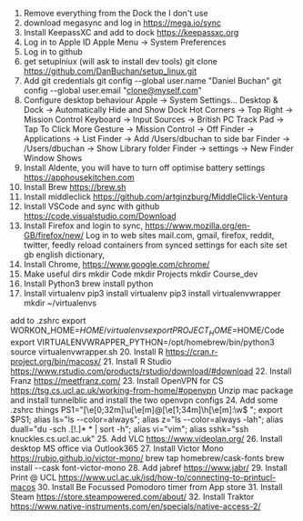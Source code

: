 1. Remove everything from the Dock the I don't use
2. download megasync and log in
  https://mega.io/sync  
3. Install KeepassXC and add to dock
   https://keepassxc.org
4. Log in to Apple ID
   Apple Menu -> System Preferences
5. Log in to github
6. get setuplniux (will ask to install dev tools)
   git clone https://github.com/DanBuchan/setup_linux.git
7. Add git credentials
   git config --global user.name "Daniel Buchan"
   git config --global user.email "clone@myself.com"
8. Configure desktop behaviour
   Apple -> System Settings...
   Desktop & Dock -> Automatically Hide and Show Dock
   Hot Corners -> Top Right -> Mission Control
   Keyboard -> Input Sources -> British PC
   Track Pad -> Tap To Click
   More Gesture -> Mission Control -> Off 
   Finder -> Applications -> List
   Finder -> Add /Users/dbuchan to side bar
   Finder -> /Users/dbuchan -> Show Library folder
   Finder -> settings -> New Finder Window Shows
10. Install Aldente, you will have to turn off optimise battery settings
   https://apphousekitchen.com
11. Install Brew
    https://brew.sh
13. Install middleclick
    https://github.com/artginzburg/MiddleClick-Ventura
14. Install VSCode and sync with github
   https://code.visualstudio.com/Download
15. Install Firefox and login to sync, https://www.mozilla.org/en-GB/firefox/new/
   Log in to web sites mail.com, gmail, firefox, reddit, twitter, feedly
   reload containers from synced settings for each site
   set gb english dictionary, 
16. Install Chrome, https://www.google.com/chrome/
17. Make useful dirs
   mkdir Code
   mkdir Projects
   mkdir Course_dev
18. Install Python3
   brew install python
19. Install virtualenv
   pip3 install virtualenv
   pip3 install virtualenvwrapper
   mkdir ~/virtualenvs

   add to .zshrc
   export WORKON_HOME=$HOME/virtualenvs
   export PROJECT_HOME=$HOME/Code
   export VIRTUALENVWRAPPER_PYTHON=/opt/homebrew/bin/python3
   source virtualenvwrapper.sh
20. Install R
   https://cran.r-project.org/bin/macosx/
21. Install R Studio
   https://www.rstudio.com/products/rstudio/download/#download
22. Install Franz
   https://meetfranz.com/
23. Install OpenVPN for CS
   https://tsg.cs.ucl.ac.uk/working-from-home/#openvpn
   Unzip mac package and install tunnelblic and install the two openvpn configs
24. Add some .zshrc things
   PS1="\[\e[0;32m\]\u\[\e[m\]@\[\e[1;34m\]\h\[\e[m\]:\w\$ ";
   export $PS1;
   alias ls="ls --color=always";
   alias z="ls --color=always -lah";
   alias duall="du -sch .[!.]* * | sort -h";
   alias vi="vim";
   alias sshk="ssh knuckles.cs.ucl.ac.uk"
25. Add VLC
   https://www.videolan.org/
26. Install desktop MS office via Outlook365
27. Install Victor Mono
   https://rubjo.github.io/victor-mono/
   brew tap homebrew/cask-fonts
   brew install --cask font-victor-mono
28. Add jabref
   https://www.jabr/
29. Install Print @ UCL
   https://www.ucl.ac.uk/isd/how-to/connecting-to-printucl-macos
30. Install Be Focussed Pomodoro timer from App store
31. Install Steam
   https://store.steampowered.com/about/
32. Install Traktor
   https://www.native-instruments.com/en/specials/native-access-2/